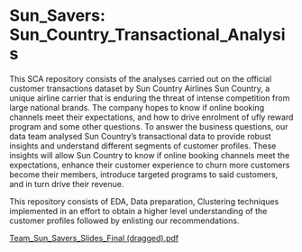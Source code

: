 # Sun_Savers: Sun_Country_Transactional_Analysis
This SCA repository consists of the analyses carried out on the official customer transactions dataset by Sun Country Airlines
Sun Country, a unique airline carrier that is enduring the threat of intense competition from large national brands. The company hopes to know if online booking channels meet their expectations, and how to drive enrolment of ufly reward program and some other questions. To answer the business questions, our data team analysed Sun Country’s transactional data to provide robust insights and understand different segments of customer profiles. These insights will allow Sun Country to know if online booking channels meet the expectations, enhance their customer experience to churn more customers become their members, introduce targeted programs to said customers, and in turn drive their revenue.

This repository consists of EDA, Data preparation, Clustering techniques implemented in an effort to obtain a higher level understanding of the customer profiles followed by enlisting our recommendations.


[Team_Sun_Savers_Slides_Final (dragged).pdf](https://github.com/Shashank-Magdi08/Sun_Savers-Sun_Country_Transactional_Analysis/files/10334275/Team_Sun_Savers_Slides_Final.dragged.pdf)
